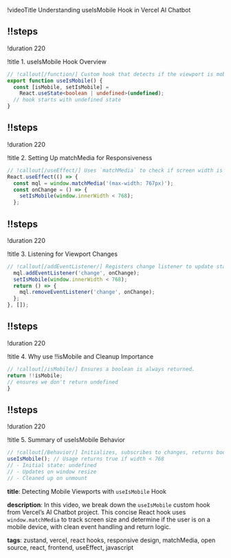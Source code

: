!videoTitle Understanding useIsMobile Hook in Vercel AI Chatbot

## !!steps

!duration 220

!title 1. useIsMobile Hook Overview

```ts ! vercel/hooks/use-mobile.ts
// !callout[/function/] Custom hook that detects if the viewport is mobile-sized using `matchMedia`.
export function useIsMobile() {
  const [isMobile, setIsMobile] =
    React.useState<boolean | undefined>(undefined);
  // hook starts with undefined state
}
```

## !!steps

!duration 220

!title 2. Setting Up matchMedia for Responsiveness

```ts ! vercel/hooks/use-mobile.ts
// !callout[/useEffect/] Uses `matchMedia` to check if screen width is below MOBILE_BREAKPOINT.
React.useEffect(() => {
  const mql = window.matchMedia('(max-width: 767px)');
  const onChange = () => {
    setIsMobile(window.innerWidth < 768);
  };
```

## !!steps

!duration 220

!title 3. Listening for Viewport Changes

```ts ! vercel/hooks/use-mobile.ts
// !callout[/addEventListener/] Registers change listener to update state on viewport resize.
  mql.addEventListener('change', onChange);
  setIsMobile(window.innerWidth < 768);
  return () => {
    mql.removeEventListener('change', onChange);
  };
}, []);
```

## !!steps

!duration 220

!title 4. Why use !!isMobile and Cleanup Importance

```ts ! vercel/hooks/use-mobile.ts
// !callout[/isMobile/] Ensures a boolean is always returned.
return !!isMobile;
// ensures we don't return undefined
}
```

## !!steps

!duration 220

!title 5. Summary of useIsMobile Behavior

```ts ! vercel/hooks/use-mobile.ts
// !callout[/Behavior/] Initializes, subscribes to changes, returns boolean — clean and efficient.
useIsMobile(); // Usage returns true if width < 768
// - Initial state: undefined
// - Updates on window resize
// - Cleaned up on unmount
```


**title**: Detecting Mobile Viewports with `useIsMobile` Hook

**description**: In this video, we break down the `useIsMobile` custom hook from Vercel’s AI Chatbot project. This concise React hook uses `window.matchMedia` to track screen size and determine if the user is on a mobile device, with clean event handling and return logic.

**tags**: zustand, vercel, react hooks, responsive design, matchMedia, open source, react, frontend, useEffect, javascript
```
